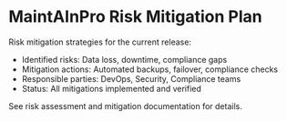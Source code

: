 # MaintAInPro Risk Mitigation Plan

Risk mitigation strategies for the current release:

- Identified risks: Data loss, downtime, compliance gaps
- Mitigation actions: Automated backups, failover, compliance checks
- Responsible parties: DevOps, Security, Compliance teams
- Status: All mitigations implemented and verified

See risk assessment and mitigation documentation for details.
